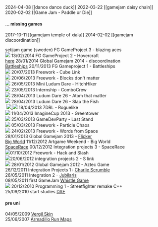 
2024-04-08 [[dance dance duck]] 
2022-03-22 [[gamejam daisy chain]]
2020-02-02 [[Game Jam - Paddle or Die]]
#### ... missing games
2017-10-11 [[gamejam temple of xiala]]
2014-02-02 [[gamejam discoordination]]

setijam game  (sweden)
FG GameProject 3 - blazing aces  
[![](https://blogger.googleusercontent.com/img/b/R29vZ2xl/AVvXsEhr3Ja-p1dFIaFGEzKozMAgiVTUBHwxhUzg4_vKOJgzNxw0bqImIjOfZg9F_bmi19rkqnyJmiHteKgej0BumV9uRVAnSDqgc7aKJTgq1F0_U21yzn6nNFuldnNku6Opua0thLygZLY0_j4O/s64/icon.PNG|)](http://hannesdelbeke.blogspot.be/2014/02/hovercraft.html) 13/02/2014 FG GameProject 2 - Hovercraft  
[here](http://hannesdelbeke.blogspot.se/2014/01/global-gamejam-2014.html) 28/01/2014 Global Gamejam 2014 - discoordination  
[Battleships](http://hannesdelbeke.blogspot.se/2013/11/battleships.html) 20/11/2013 FG Gameproject 1 - Battleships  
[![](https://blogger.googleusercontent.com/img/b/R29vZ2xl/AVvXsEj_gb1KrN90Pbum7LlP-RDrQLFdRPdmOEooTa78p1w4VNRuo7BAGiYP5RnlOhDp4JYNFb1eWH2f7ZxoMI-vxXh2ZQLimeq1iGxygn-L_QHXFnKTxTI8xcUQarOA1iQgWJSWm6HMd3WHjG2w/s64/icon3_1024.PNG)](http://hannesdelbeke.blogspot.be/2013/07/cube-link.html) 20/07/2013 Freework - Cube Link  
[![](https://blogger.googleusercontent.com/img/b/R29vZ2xl/AVvXsEhkVsmIsM6gF153o6JLrbHXIYMHCz8hioiOsm0FGk7AACyOZSOO1sD4-oG46_-ucbftzSzSZFxG5n9Y8pEE0hBo48QFGW_z8yeBF9_SnpKRuM_C2D9kGqWYIb-d8rJtDQ1pV-kWjnoTaMjg/s64/icon.PNG)](http://hannesdelbeke.blogspot.be/2013/06/blocks-dont-matter.html) 20/06/2013 Freework - Blocks don't matter  
[![](https://blogger.googleusercontent.com/img/b/R29vZ2xl/AVvXsEjL7WKoePnR3K04qXVV8w16TnOjuVAmTemnCkMiUQIWH1i-qBpl7OE-TaEBByjgqes_t9JphHIsVOzj_jzD67ulifWAJUj-xzImaqueDovFIWnWYEOZZTYRk-Cr_Ug1l7mu7S4cI5V3nKQT/s320/icon.PNG)](http://hannesdelbeke.blogspot.fr/2013/05/mini-ludum-dare.html) 26/05/2013 Mini Ludum Dare - HitchHiker  
[![](https://blogger.googleusercontent.com/img/b/R29vZ2xl/AVvXsEgXDXztAtnaPhvZx5C11Bkul77CWZ4iWlynGjHUqJNWeFqwOHrkOPMBewpBhK7orG-B8g029DqEIw8wy62qr3gkM0Qz6sb49e4RYMs06tmfWEYGRXSC82AduEMZSvUU9tFnmrAc0fI5BDSm/s64/combocrew.png)](http://hannesdelbeke.blogspot.fr/2013/05/combocrew.html) 23/05/2013 Internship - ComboCrew  
[![](https://blogger.googleusercontent.com/img/b/R29vZ2xl/AVvXsEjN8qybAni4or6yrRSPgG84-d9XPCJFOMFxXSNNkiOo3Smf4lisMd0KKo6HBFCIWOq_iCUY8skmnVQta4s1ikd6r93vi5AtagmaaRPZfS1SbVFnf5gPBjjsTnQgXVLREwMkK7S5hfwr1VgX/s320/icon.png)](http://hannesdelbeke.blogspot.fr/2013/04/ludum-dare-26.html) 28/04/2013 Ludum Dare 26 - Atom that matter  
[![](https://blogger.googleusercontent.com/img/b/R29vZ2xl/AVvXsEh8umG2fZWfI95mZbDhi5iI5Vz2YuTdVDHV2VpJpXu1Sfp2V4ksawYdidwa1P7Mm-3b_K2fpeE7lJBWUk328chqjS-RDvz0hx6tWlJqcK9RKaSzvl94-3QU9wvxQg_ob-Q3q_tm500tt_5t/s64/IconBig.PNG)](http://hannesdelbeke.blogspot.fr/2013/04/ludum-dare-26.html) 28/04/2013 Ludum Dare 26 - Slap the Fish  
 [![](https://blogger.googleusercontent.com/img/b/R29vZ2xl/AVvXsEiRQaMh71JjagWvvPvmHbXJyp5UjNhRbcuQIwwPs5ppbeuOTHC2M5D6ANk_-unuqpSwR4soiB8UpMRi8RgSX8BTF6X1UYAqv9zuIdPZZAUy7rgk4s-Oz1fYY_ZVig-I8oBNf0o_CPJkOqTP/s28/idle1.PNG) ![](https://blogger.googleusercontent.com/img/b/R29vZ2xl/AVvXsEjrnXBfQD055OTYAb8bqg_fKNFriJmtxbiWbm1Z8sBMrAOqa8d952nxHuK3RvpQRxxmw1xD0WQ-y0PSDe2piJDqu892nFrPEOZBm8NrwrAIEwbHpUjf-Fx6gVJGAS3B1gfa_8-A4MQoFWNg/s28/char.gif)](http://hannesdelbeke.blogspot.fr/2013/03/roguelike.html) 18/04/2013 7DRL - Roguelike  
[![](https://blogger.googleusercontent.com/img/b/R29vZ2xl/AVvXsEj55JBlTADvVbmqavM6mDhjd7lxEXObbvKTJDriDRHj_W1nFOamThTiMdOCvgIWYMWL3_8To51XwhJZtneh-tAPEyMZcfQfj3fo7_HOmPmj2UTyLHHCs4ltV2sm6-Lt2rf1cSeRAXusgksj/s320/GameThumbnail.png)](http://hannesdelbeke.blogspot.fr/2013/04/imaginecup-2013.html) 11/04/2013 ImagineCup 2013 - Greentower  
[![](https://blogger.googleusercontent.com/img/b/R29vZ2xl/AVvXsEhM79yZsFQwK3YI-l8rFRdAGWnRUnV32UuIw4KdJfvDMjASFVJCzV_g__rEXEaloRJ_31xQLwkjCt9jS1T0g-IuZEKoCS6KBkSm9599zvmFzYx2RaP4zKaIv8HU5b6oUE4mRqee35nsKikc/s320/icon.png)](http://hannesdelbeke.blogspot.fr/2013/03/game-dev-party.html) 25/03/2013 GameDevParty - Last Stand  
[![](https://blogger.googleusercontent.com/img/b/R29vZ2xl/AVvXsEjnAD82NP0a-cBTWCA71Mq0KfMi_cJEfc8gVgywTOczyIgnVVwEAjlVG6t2GANTHlh2g30T2spy_2AKUFZAjIkiMoA-WWgFYXG1VoLmGyAVAKoIHm_ZDJBCtb5zHMKM_lMaqK5QZn8s2sa_/s64/thumb.PNG)](http://hannesdelbeke.blogspot.fr/2013/03/particle-chaos.html) 05/03/2013 Freework - Particle Chaos  
[![](https://blogger.googleusercontent.com/img/b/R29vZ2xl/AVvXsEgdLXo87Z0Lv7PM5qgd_a66_P6WWTJqlA2piqTsPf0-m5YnQqkc2QXMKFEPwWmhW3M0bmpWkrg0wqVDfVww_xy5xULnVVKHmrnvuQEW-MtGAh3HMolvti5CPt9MgdkrJ3JRJ-GjXPq8bB40/s320/planet.PNG)](http://hannesdelbeke.blogspot.fr/2013/02/words-from-space.html) 24/02/2013 Freework - Words from Space  
28/01/2013 Global Gamejam 2013 - [Flicker](http://hannesdelbeke.blogspot.fr/2013/01/gamejam.html)  
[Big World](http://hannesdelbeke.blogspot.com/2012/11/artgame.html) 11/12/2012 Artgame Weekend - Big World  
[SpaceRace](http://hannesdelbeke.blogspot.fr/2013/01/spacerace.html) 00/12/2012 Integration projects 3 - SpaceRace  
[![](https://blogger.googleusercontent.com/img/b/R29vZ2xl/AVvXsEg43WCPUyLuKfh3eBMP3A8rT0Msvtmizccm8L-FROpCIvMSFtOMZD_N5r-uf7rV1x5s6DtEsrD6EHMn-M4Q5twf6LeE-UcRgdvwm78CctUu1xLn6i2-H9yZKEu2NAj1vbk4UrkSWtIxV9r9/s320/hackslash.PNG)](http://hannesdelbeke.blogspot.fr/2012/10/hack-and-slash.html)01/10/2012 Freework - Hack and Slash  
[![](https://blogger.googleusercontent.com/img/b/R29vZ2xl/AVvXsEjfPRoHoKiY4usmBmxrdHuSbw9QTnn7d1-iY6oIAPPXd19Iqlp671RAnJyDRrOOURurYJ6hMh_CppYNpYvmiYqsin2viMfhmTh4lawV3fkZTKyAmuVXWXeSoOfUtkaH5IzDHyjzf7RVYnAf/s320/pipe.PNG)](http://hannesdelbeke.blogspot.com/2012/06/s-link.html)20/06/2012 integration projects 2 - S link  
[![](https://blogger.googleusercontent.com/img/b/R29vZ2xl/AVvXsEjHDVZL61hP83yZWVYC378EVoqVLd1TQPgpjCcyEoe8jS1PWSGZqgtGUjIOHp92_wEqFe9iYNtRVLOsPsVd7hST1nZnRtg3hUdVvNc8Oq32rb5bjVB24oWKZtm8cRtYpCZ09Q-wGDX9L6gP/s64/ResetButton.gif)](http://hannesdelbeke.blogspot.com/2012/10/global-gamejam-2012.html) 28/01/2012 Global Gamejam 2012 - Aztec Game  
26/12/2011 Integration Projects 1 : [Charlie Scrumble](http://hannesdelbeke.blogspot.fr/2011/12/charlie-scrumble.html)  
26/05/2011 Integration 2 - [Jubilaris](http://hannesdelbeke.blogspot.com/2012/05/this-is-jubilarisa-board-game-for.html)  
08/05/2011 first GameJam [Whistle Game](http://hannesdelbeke.blogspot.com/2012/10/gamejame-c-mine.html)  
[![](https://blogger.googleusercontent.com/img/b/R29vZ2xl/AVvXsEhdPTigLJ8VJULMQXL-SCcLNxpDncAk_WXke9teOMk9ApyT_ZI4HDO6EORI1k1HrKZGFUjv3t1Nnx4h6u7q2zZvzYl6aeG7ZlZirdEj4KE8ns_6WgXisUNzxPhhuCb_Jjx6E4d_kWIlG7W7/s320/street-fighter-ii-champion-edition.gif)](http://hannesdelbeke.blogspot.com/2011/12/streetfighter-game.html) 20/12/2010 Programming 1 - Streetfighter remake C++  
25/09/2010 start studies [DAE](https://hannesdelbeke.blogspot.com/p/www.digitalartsandentertainment.be)  
#### pre uni
04/05/2009 [Vergil Skin](http://hannesdelbeke.blogspot.fr/2009/05/dmc4-skin.html)  
25/06/2007 [Armadillo Run Maps](http://www.armadillorun.com/levels/index.php?show_sets=1&show_spectator=0)

